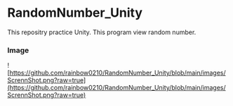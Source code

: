 # RandomNumber_Unity

This repositry practice Unity. This program view random number.

### Image
![https://github.com/rainbow0210/RandomNumber_Unity/blob/main/images/ScrennShot.png?raw=true](https://github.com/rainbow0210/RandomNumber_Unity/blob/main/images/ScrennShot.png?raw=true)
